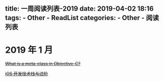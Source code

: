 title: 一周阅读列表-2019
date: 2019-04-02 18:16
tags:
    - Other
    - ReadList
categories:
    - Other
    - 阅读列表
---

# 2019 年 1 月

~~[What is a meta-class in Objective-C?](https://www.cocoawithlove.com/2010/01/what-is-meta-class-in-objective-c.html)~~

<!-- More -->

~~[iOS 开发技术栈与进阶](https://blog.cnbang.net/tech/3354/)~~
